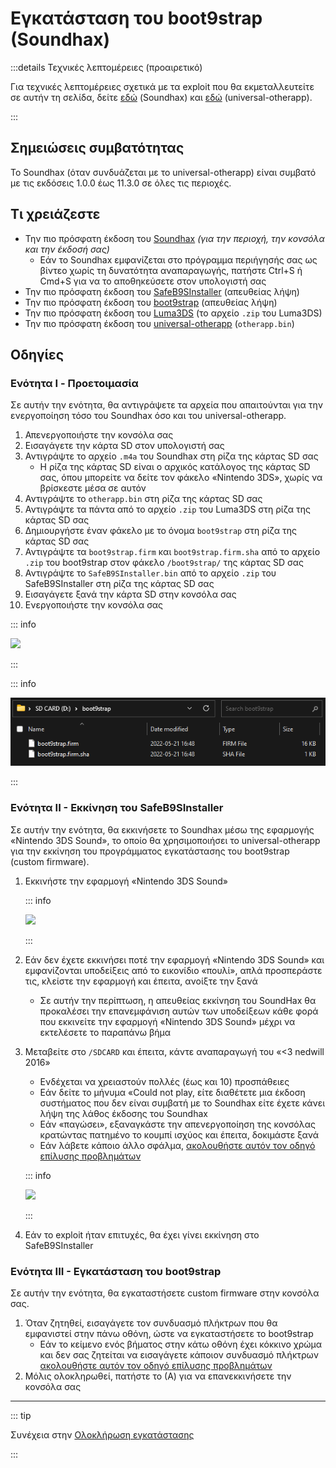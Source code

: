# Εγκατάσταση του boot9strap (Soundhax)

:::details Τεχνικές λεπτομέρειες (προαιρετικό)

Για τεχνικές λεπτομέρειες σχετικά με τα exploit που θα εκμεταλλευτείτε σε αυτήν τη σελίδα, δείτε [εδώ](https://github.com/nedwill/soundhax) (Soundhax) και [εδώ](https://github.com/TuxSH/universal-otherapp) (universal-otherapp).

:::

## Σημειώσεις συμβατότητας

Το Soundhax (όταν συνδυάζεται με το universal-otherapp) είναι συμβατό με τις εκδόσεις 1.0.0 έως 11.3.0 σε όλες τις περιοχές.

## Τι χρειάζεστε

- Την πιο πρόσφατη έκδοση του [Soundhax](http://soundhax.com) _(για την περιοχή, την κονσόλα και την έκδοσή σας)_
  - Εάν το Soundhax εμφανίζεται στο πρόγραμμα περιήγησής σας ως βίντεο χωρίς τη δυνατότητα αναπαραγωγής, πατήστε Ctrl+S ή Cmd+S για να το αποθηκεύσετε στον υπολογιστή σας
- Την πιο πρόσφατη έκδοση του [SafeB9SInstaller](https://github.com/d0k3/SafeB9SInstaller/releases/download/v0.0.7/SafeB9SInstaller-20170605-122940.zip) (απευθείας λήψη)
- Την πιο πρόσφατη έκδοση του [boot9strap](https://github.com/SciresM/boot9strap/releases/download/1.4/boot9strap-1.4.zip) (απευθείας λήψη)
- Την πιο πρόσφατη έκδοση του [Luma3DS](https://github.com/LumaTeam/Luma3DS/releases/latest) (το αρχείο `.zip` του Luma3DS)
- Την πιο πρόσφατη έκδοση του [universal-otherapp](https://github.com/TuxSH/universal-otherapp/releases/latest) (`otherapp.bin`)

## Οδηγίες

### Ενότητα I - Προετοιμασία

Σε αυτήν την ενότητα, θα αντιγράψετε τα αρχεία που απαιτούνται για την ενεργοποίηση τόσο του Soundhax όσο και του universal-otherapp.

1. Απενεργοποιήστε την κονσόλα σας
2. Εισαγάγετε την κάρτα SD στον υπολογιστή σας
3. Αντιγράψτε το αρχείο `.m4a` του Soundhax στη ρίζα της κάρτας SD σας
   - Η ρίζα της κάρτας SD είναι ο αρχικός κατάλογος της κάρτας SD σας, όπου μπορείτε να δείτε τον φάκελο «Nintendo 3DS», χωρίς να βρίσκεστε μέσα σε αυτόν
4. Αντιγράψτε το `otherapp.bin` στη ρίζα της κάρτας SD σας
5. Αντιγράψτε τα πάντα από το αρχείο `.zip` του Luma3DS στη ρίζα της κάρτας SD σας
6. Δημιουργήστε έναν φάκελο με το όνομα `boot9strap` στη ρίζα της κάρτας SD σας
7. Αντιγράψτε τα `boot9strap.firm` και `boot9strap.firm.sha` από το αρχείο `.zip` του boot9strap στον φάκελο `/boot9strap/` της κάρτας SD σας
8. Αντιγράψτε το `SafeB9SInstaller.bin` από το αρχείο `.zip` του SafeB9SInstaller στη ρίζα της κάρτας SD σας
9. Εισαγάγετε ξανά την κάρτα SD στην κονσόλα σας
10. Ενεργοποιήστε την κονσόλα σας

::: info

![](/images/screenshots/uosoundhax-root-layout.png)

:::

::: info

![](/images/screenshots/boot9strap-folder.png)

:::

### Ενότητα ΙΙ - Εκκίνηση του SafeB9SInstaller

Σε αυτήν την ενότητα, θα εκκινήσετε το Soundhax μέσω της εφαρμογής «Nintendo 3DS Sound», το οποίο θα χρησιμοποιήσει το universal-otherapp για την εκκίνηση του προγράμματος εγκατάστασης του boot9strap (custom firmware).

1. Εκκινήστε την εφαρμογή «Nintendo 3DS Sound»

   ::: info

   ![](/images/screenshots/soundhax-welcome.png)

   :::

2. Εάν δεν έχετε εκκινήσει ποτέ την εφαρμογή «Nintendo 3DS Sound» και εμφανίζονται υποδείξεις από το εικονίδιο «πουλί», απλά προσπεράστε τις, κλείστε την εφαρμογή και έπειτα, ανοίξτε την ξανά
   - Σε αυτήν την περίπτωση, η απευθείας εκκίνηση του SoundHax θα προκαλέσει την επανεμφάνιση αυτών των υποδείξεων κάθε φορά που εκκινείτε την εφαρμογή «Nintendo 3DS Sound» μέχρι να εκτελέσετε το παραπάνω βήμα

3. Μεταβείτε στο `/SDCARD` και έπειτα, κάντε αναπαραγωγή του «<3 nedwill 2016»

   - Ενδέχεται να χρειαστούν πολλές (έως και 10) προσπάθειες
   - Εάν δείτε το μήνυμα «Could not play, είτε διαθέτετε μια έκδοση συστήματος που δεν είναι συμβατή με το Soundhax είτε έχετε κάνει λήψη της λάθος έκδοσης του Soundhax
   - Εάν «παγώσει», εξαναγκάστε την απενεργοποίηση της κονσόλας κρατώντας πατημένο το κουμπί ισχύος και έπειτα, δοκιμάστε ξανά
   - Εάν λάβετε κάποιο άλλο σφάλμα, [ακολουθήστε αυτόν τον οδηγό επίλυσης προβλημάτων](troubleshooting#installing-boot9strap-soundhax)

   ::: info

   ![](/images/screenshots/soundhax-launch.png)

   :::

4. Εάν το exploit ήταν επιτυχές, θα έχει γίνει εκκίνηση στο SafeB9SInstaller

### Ενότητα IIΙ - Εγκατάσταση του boot9strap

Σε αυτήν την ενότητα, θα εγκαταστήσετε custom firmware στην κονσόλα σας.

1. Όταν ζητηθεί, εισαγάγετε τον συνδυασμό πλήκτρων που θα εμφανιστεί στην πάνω οθόνη, ώστε να εγκαταστήσετε το boot9strap
   - Εάν το κείμενο ενός βήματος στην κάτω οθόνη έχει κόκκινο χρώμα και δεν σας ζητείται να εισαγάγετε κάποιον συνδυασμό πλήκτρων [ακολουθήστε αυτόν τον οδηγό επίλυσης προβλημάτων](troubleshooting#issues-with-safeb9sinstaller)
2. Μόλις ολοκληρωθεί, πατήστε το (Α) για να επανεκκινήσετε την κονσόλα σας

<!--@include: ./_include/configure-luma3ds.md -->

<!--@include: ./_include/luma3ds-installed-note.md -->

___

::: tip

Συνέχεια στην [Ολοκλήρωση εγκατάστασης](finalizing-setup)

:::
